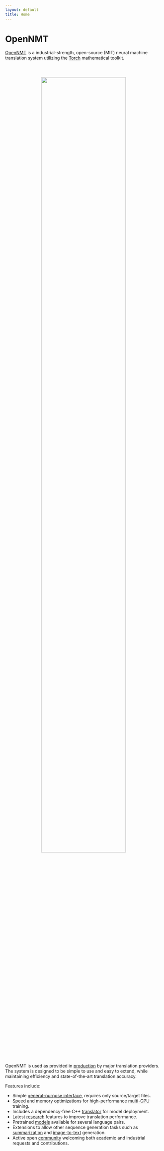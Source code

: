 ```yaml
---
layout: default
title: Home
---
```


# OpenNMT

<a href="https://opennmt.github.io/">OpenNMT</a> is a industrial-strength,
open-source (MIT) neural machine translation system utilizing the
[Torch](http://torch.ch) mathematical toolkit. 

<center style="padding: 40px"><img width="80%" src="http://opennmt.github.io/simple-attn.png" /></center>

OpenNMT is used as provided in <a href="https://demo-pnmt.systran.net/">production</a> by major translation providers.
The system is designed to be simple to use and easy to extend, while
maintaining efficiency and state-of-the-art translation accuracy.

Features include:

* Simple <a href="Guide">general-purpose interface</a>, requires only source/target files.
* Speed and memory optimizations for high-performance <a href="http://opennmt.net//Guide/#parallel-training">multi-GPU</a> training.
* Includes a dependency-free C++ <a href="https://github.com/OpenNMT/CTranslate/">translator</a> for model deployment.
* Latest <a href="http://opennmt.net//Guide/#additional-features">research</a> features to improve translation performance.
* Pretrained <a href="Models">models</a> available for several language pairs.
* Extensions to allow other sequence generation tasks such as <a href="Models">summarization</a> and <a href="https://github.com/opennmt/im2text">image-to-text</a> generation.
* Active open <a href="http://forum.opennmt.net">community</a> welcoming both academic and industrial requests and contributions.
